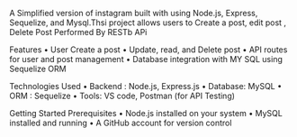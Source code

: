 A Simplified version of instagram built with using Node.js, Express, Sequelize, and Mysql.Thsi project allows users to Create a post,
edit post , Delete Post Performed By RESTb APi

Features
•	User Create a post 
•	Update, read, and Delete post 
•	API routes for user and post management 
•	Database integration with MY SQL using Sequelize ORM


Technologies Used
•	Backend :  Node.js, Express.js 
•	Database: MySQL 
•	ORM : Sequelize
•	Tools: VS code, Postman (for API Testing)


Getting Started 
Prerequisites 
•	Node.js installed on your system 
•	MySQL installed and running
•	A GitHub account for version control
